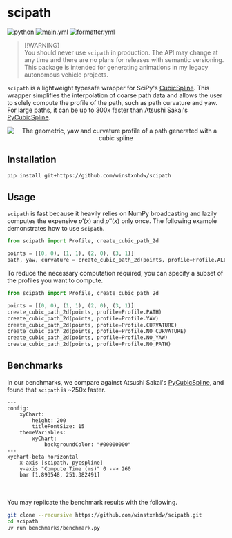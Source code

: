 # scipath

[![python](https://img.shields.io/badge/python-3.10%20|%203.11%20|%203.12%20|%203.13-blue)](https://www.python.org/)
[![main.yml](https://github.com/winstxnhdw/scipath/actions/workflows/main.yml/badge.svg)](https://github.com/winstxnhdw/scipath/actions/workflows/main.yml)
[![formatter.yml](https://github.com/winstxnhdw/scipath/actions/workflows/formatter.yml/badge.svg)](https://github.com/winstxnhdw/scipath/actions/workflows/formatter.yml)

> [!WARNING]\
> You should never use `scipath` in production. The API may change at any time and there are no plans for releases with semantic versioning. This package is intended for generating animations in my legacy autonomous vehicle projects.

`scipath` is a lightweight typesafe wrapper for SciPy's [CubicSpline](https://docs.scipy.org/doc/scipy/reference/generated/scipy.interpolate.CubicSpline.html). This wrapper simplifies the interpolation of coarse path data and allows the user to solely compute the profile of the path, such as path curvature and yaw. For large paths, it can be up to 300x faster than Atsushi Sakai's [PyCubicSpline](https://github.com/AtsushiSakai/pycubicspline).

<div align="center">
    <img src="resources/profile.png" alt="The geometric, yaw and curvature profile of a path generated with a cubic spline"/>
</div>

## Installation

```bash
pip install git+https://github.com/winstxnhdw/scipath
```

## Usage

`scipath` is fast because it heavily relies on NumPy broadcasting and lazily computes the expensive $p'(x)$ and $p''(x)$ only once. The following example demonstrates how to use `scipath`.

```python
from scipath import Profile, create_cubic_path_2d

points = [(0, 0), (1, 1), (2, 0), (3, 1)]
path, yaw, curvature = create_cubic_path_2d(points, profile=Profile.ALL)
```

To reduce the necessary computation required, you can specify a subset of the profiles you want to compute.

```python
from scipath import Profile, create_cubic_path_2d

points = [(0, 0), (1, 1), (2, 0), (3, 1)]
create_cubic_path_2d(points, profile=Profile.PATH)
create_cubic_path_2d(points, profile=Profile.YAW)
create_cubic_path_2d(points, profile=Profile.CURVATURE)
create_cubic_path_2d(points, profile=Profile.NO_CURVATURE)
create_cubic_path_2d(points, profile=Profile.NO_YAW)
create_cubic_path_2d(points, profile=Profile.NO_PATH)
```

## Benchmarks

In our benchmarks, we compare against Atsushi Sakai's [PyCubicSpline](https://github.com/AtsushiSakai/pycubicspline), and found that `scipath` is ~250x faster.

```mermaid
---
config:
    xyChart:
        height: 200
        titleFontSize: 15
    themeVariables:
        xyChart:
            backgroundColor: "#00000000"
---
xychart-beta horizontal
    x-axis [scipath, pycspline]
    y-axis "Compute Time (ms)" 0 --> 260
    bar [1.893548, 251.382491]
```

<br></br>
You may replicate the benchmark results with the following.

```bash
git clone --recursive https://github.com/winstxnhdw/scipath.git
cd scipath
uv run benchmarks/benchmark.py
```
